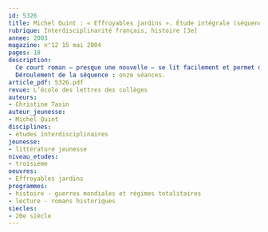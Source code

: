 ```yaml
---
id: 5326
title: Michel Quint : « Effroyables jardins ». Étude intégrale (séquence)
rubrique: Interdisciplinarité français, histoire [3e] 
annee: 2003
magazine: n°12 15 mai 2004
pages: 18
description: 
  Ce court roman – presque une nouvelle – se lit facilement et permet de travailler en collaboration avec le professeur d’histoire, puisqu’il évoque à la fois la Résistance pendant la Seconde Guerre mondiale et le devoir de mémoire. Très riche, cet ouvrage offre la possibilité aux adolescents de s’identifier au narrateur enfant, qui ne comprend pas son père et a honte de sa famille. Il peut les aider à prendre de la distance par rapport aux apparences et, enfin, il permet, si on prend la précaution de l’étudier en fin d’année, de revoir deux autres genres : l’autobiographie, car ce texte y ressemble beaucoup, et le théâtre, car il se prête très facilement à une adaptation théâtrale.
  Déroulement de la séquence : onze séances.
article_pdf: 5326.pdf
revue: L’école des lettres des collèges
auteurs:
- Christine Tasin
auteur_jeunesse:
- Michel Quint
disciplines:
- études interdisciplinaires
jeunesse:
- littérature jeunesse
niveau_etudes:
- troisième
oeuvres:
- Effroyables jardins
programmes:
- histoire - guerres mondiales et régimes totalitaires
- lecture - romans historiques
siecles:
- 20e siècle
---
```


